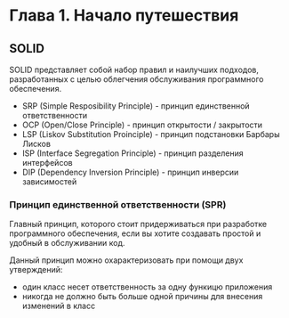 # Глава 1. Начало путешествия

## SOLID

SOLID  представляет собой набор правил и наилучших подходов, разработанных с целью облегчения обслуживания программного обеспечения.

* SRP (Simple Resposibility Principle) - принцип единственной ответственности
* OCP (Open/Close Principle) - принцип открытости / закрытости
* LSP (Liskov Substitution Proinciple) - принцип подстановки Барбары Лисков
* ISP (Interface Segregation Principle) - принцип разделения интерфейсов
* DIP (Dependency Inversion Principle) - принцип инверсии зависимостей

### Принцип единственной ответственности (SPR)

Главный принцип, которого стоит придерживаться при разработке программного обеспечения, если вы хотите создавать простой и удобный в обслуживании код.

Данный принцип можно охарактеризовать при помощи двух утверждений:

* один класс несет ответственность за одну функицю приложения
* никогда не должно быть больше одной причины для внесения изменений в класс